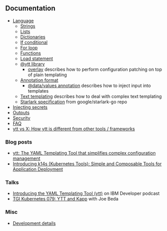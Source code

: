 ## Documentation

- [Language](lang.md)
  - [Strings](lang-ref-string.md)
  - [Lists](lang-ref-list.md)
  - [Dictionaries](lang-ref-dict.md)
  - [If conditional](lang-ref-if.md)
  - [For loop](lang-ref-for.md)
  - [Functions](lang-ref-def.md)
  - [Load statement](lang-ref-load.md)
  - [@ytt library](lang-ref-ytt.md)
    - [overlay](lang-ref-ytt-overlay.md) describes how to perform configuration patching on top of plain templating
  - [Annotation format](lang-ref-annotation.md)
    - [@data/values annotation](ytt-data-values.md) describes how to inject input into templates
  - [Text templating](ytt-text-templating.md) describes how to deal with complex text templating
  - [Starlark specification](https://github.com/google/starlark-go/blob/master/doc/spec.md#contents) from google/starlark-go repo
- [Injecting secrets](injecting-secrets.md)
- [Outputs](outputs.md)
- [Security](security.md)
- [FAQ](faq.md)
- [ytt vs X: How ytt is different from other tools / frameworks](ytt-vs-x.md)

### Blog posts

- [ytt: The YAML Templating Tool that simplifies complex configuration management](https://developer.ibm.com/blogs/yaml-templating-tool-to-simplify-complex-configuration-management/)
- [Introducing k14s (Kubernetes Tools): Simple and Composable Tools for Application Deployment](https://content.pivotal.io/blog/introducing-k14s-kubernetes-tools-simple-and-composable-tools-for-application-deployment)

### Talks

- [Introducing the YAML Templating Tool (ytt)](https://www.youtube.com/watch?v=KbB5tI_g3bo) on IBM Developer podcast
- [TGI Kubernetes 079: YTT and Kapp](https://www.youtube.com/watch?v=CSglwNTQiYg) with Joe Beda

### Misc

- [Development details](dev.md)
